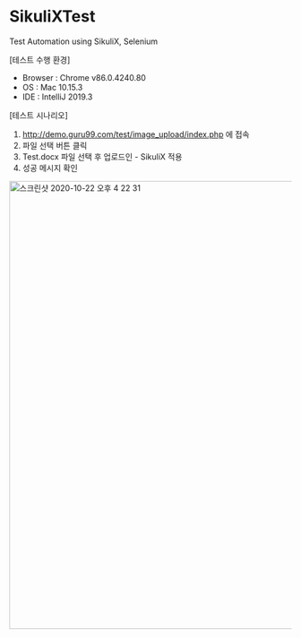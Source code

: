 # SikuliXTest
Test Automation using SikuliX, Selenium

[테스트 수행 환경]
- Browser : Chrome v86.0.4240.80
- OS : Mac 10.15.3
- IDE : IntelliJ 2019.3

[테스트 시나리오]
1. http://demo.guru99.com/test/image_upload/index.php 에 접속
2. 파일 선택 버튼 클릭
3. Test.docx 파일 선택 후 업로드인 - SikuliX 적용
4. 성공 메시지 확인
<img width="800" alt="스크린샷 2020-10-22 오후 4 22 31" src="https://user-images.githubusercontent.com/25242202/96845026-32c96080-148b-11eb-920f-0ee0eb38d9bf.png">
